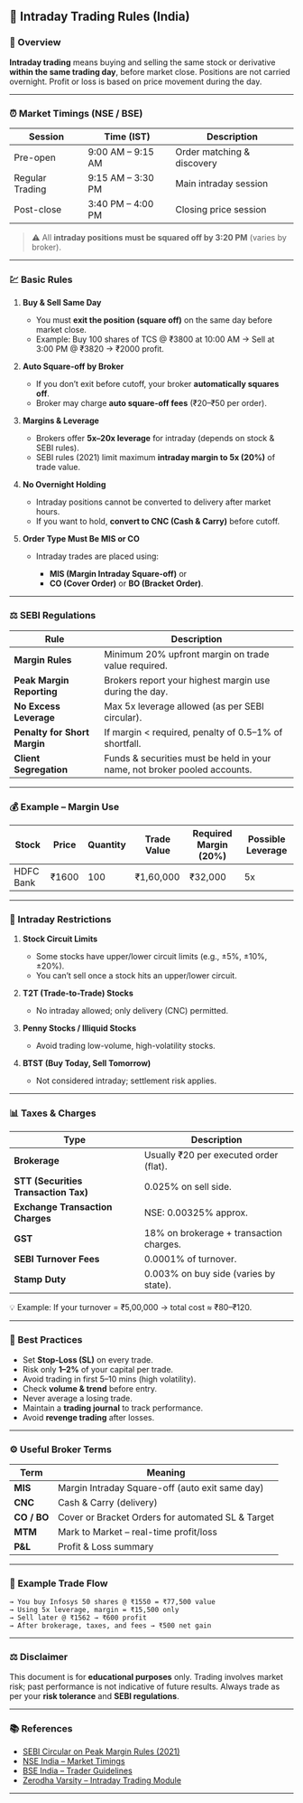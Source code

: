 

## 📘 Intraday Trading Rules (India)

### 🏦 Overview

**Intraday trading** means buying and selling the same stock or derivative **within the same trading day**, before market close.
Positions are not carried overnight. Profit or loss is based on price movement during the day.

---

### ⏰ Market Timings (NSE / BSE)

| Session         | Time (IST)        | Description                |
| --------------- | ----------------- | -------------------------- |
| Pre-open        | 9:00 AM – 9:15 AM | Order matching & discovery |
| Regular Trading | 9:15 AM – 3:30 PM | Main intraday session      |
| Post-close      | 3:40 PM – 4:00 PM | Closing price session      |

> ⚠️ All **intraday positions must be squared off by 3:20 PM** (varies by broker).

---

### 💹 Basic Rules

1. **Buy & Sell Same Day**

   * You must **exit the position (square off)** on the same day before market close.
   * Example:
     Buy 100 shares of TCS @ ₹3800 at 10:00 AM → Sell at 3:00 PM @ ₹3820 → ₹2000 profit.

2. **Auto Square-off by Broker**

   * If you don’t exit before cutoff, your broker **automatically squares off**.
   * Broker may charge **auto square-off fees** (₹20–₹50 per order).

3. **Margins & Leverage**

   * Brokers offer **5x–20x leverage** for intraday (depends on stock & SEBI rules).
   * SEBI rules (2021) limit maximum **intraday margin to 5x (20%)** of trade value.

4. **No Overnight Holding**

   * Intraday positions cannot be converted to delivery after market hours.
   * If you want to hold, **convert to CNC (Cash & Carry)** before cutoff.

5. **Order Type Must Be MIS or CO**

   * Intraday trades are placed using:

     * **MIS (Margin Intraday Square-off)** or
     * **CO (Cover Order)** or **BO (Bracket Order)**.

---

### ⚖️ SEBI Regulations

| Rule                         | Description                                                               |
| ---------------------------- | ------------------------------------------------------------------------- |
| **Margin Rules**             | Minimum 20% upfront margin on trade value required.                       |
| **Peak Margin Reporting**    | Brokers report your highest margin use during the day.                    |
| **No Excess Leverage**       | Max 5x leverage allowed (as per SEBI circular).                           |
| **Penalty for Short Margin** | If margin < required, penalty of 0.5–1% of shortfall.                     |
| **Client Segregation**       | Funds & securities must be held in your name, not broker pooled accounts. |

---

### 💰 Example – Margin Use

| Stock     | Price | Quantity | Trade Value | Required Margin (20%) | Possible Leverage |
| --------- | ----- | -------- | ----------- | --------------------- | ----------------- |
| HDFC Bank | ₹1600 | 100      | ₹1,60,000   | ₹32,000               | 5x                |

---

### 🚫 Intraday Restrictions

1. **Stock Circuit Limits**

   * Some stocks have upper/lower circuit limits (e.g., ±5%, ±10%, ±20%).
   * You can’t sell once a stock hits an upper/lower circuit.

2. **T2T (Trade-to-Trade) Stocks**

   * No intraday allowed; only delivery (CNC) permitted.

3. **Penny Stocks / Illiquid Stocks**

   * Avoid trading low-volume, high-volatility stocks.

4. **BTST (Buy Today, Sell Tomorrow)**

   * Not considered intraday; settlement risk applies.

---

### 📊 Taxes & Charges

| Type                                 | Description                             |
| ------------------------------------ | --------------------------------------- |
| **Brokerage**                        | Usually ₹20 per executed order (flat).  |
| **STT (Securities Transaction Tax)** | 0.025% on sell side.                    |
| **Exchange Transaction Charges**     | NSE: 0.00325% approx.                   |
| **GST**                              | 18% on brokerage + transaction charges. |
| **SEBI Turnover Fees**               | 0.0001% of turnover.                    |
| **Stamp Duty**                       | 0.003% on buy side (varies by state).   |

💡 Example:
If your turnover = ₹5,00,000 → total cost ≈ ₹80–₹120.

---

### 🧠 Best Practices

* Set **Stop-Loss (SL)** on every trade.
* Risk only **1–2%** of your capital per trade.
* Avoid trading in first 5–10 mins (high volatility).
* Check **volume & trend** before entry.
* Never average a losing trade.
* Maintain a **trading journal** to track performance.
* Avoid **revenge trading** after losses.

---

### ⚙️ Useful Broker Terms

| Term        | Meaning                                           |
| ----------- | ------------------------------------------------- |
| **MIS**     | Margin Intraday Square-off (auto exit same day)   |
| **CNC**     | Cash & Carry (delivery)                           |
| **CO / BO** | Cover or Bracket Orders for automated SL & Target |
| **MTM**     | Mark to Market – real-time profit/loss            |
| **P&L**     | Profit & Loss summary                             |

---

### 🧾 Example Trade Flow

```text
→ You buy Infosys 50 shares @ ₹1550 = ₹77,500 value
→ Using 5x leverage, margin = ₹15,500 only
→ Sell later @ ₹1562 → ₹600 profit
→ After brokerage, taxes, and fees → ₹500 net gain
```

---

### ⚖️ Disclaimer

This document is for **educational purposes** only.
Trading involves market risk; past performance is not indicative of future results.
Always trade as per your **risk tolerance** and **SEBI regulations**.

---

### 📚 References

* [SEBI Circular on Peak Margin Rules (2021)](https://www.sebi.gov.in/)
* [NSE India – Market Timings](https://www.nseindia.com/)
* [BSE India – Trader Guidelines](https://www.bseindia.com/)
* [Zerodha Varsity – Intraday Trading Module](https://zerodha.com/varsity/)

---

